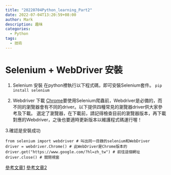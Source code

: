 ```yaml
---
title: "20220704Python_learning_Part2"
date: 2022-07-04T13:20:59+08:00
author: Mark
description: 趣味
categories:
  - Python
tags:
  - 技術
---
```


<H1>Selenium + WebDriver 安裝</H1>

1. Selenium 安裝
在python裡執行以下程式碼，即可安裝Selenium套件。
`pip install selenium`

2. Webdriver 下載
[Chrome](https://sites.google.com/chromium.org/driver/)要使用Selenium爬蟲前，Webdriver是必備的，而不同的瀏覽器會有不同的driver。以下提供四種常見的瀏覽器driver供大家參考及下載。
選定了瀏覽器，在下載前，請記得檢查目前的瀏覽器版本，再下載對應的Webdriver，之後也要適時更新版本以維護程式碼運行喔！

3.確認是安裝成功

    from selenium import webdriver # 叫出同一目錄的selenium和WebDriver
    driver = webdriver.Chrome() # 此WebDriver是Chrome版本的
    driver.get("https://www.google.com/?hl=zh_tw") # 前往這個網址
    driver.close() # 關閉視窗


[參考文章1](https://ithelp.ithome.com.tw/articles/10261845)
[參考文章2](https://medium.com/marketingdatascience/selenium%E6%95%99%E5%AD%B8-%E4%B8%80-%E5%A6%82%E4%BD%95%E4%BD%BF%E7%94%A8webdriver-send-keys-988816ce9bed)
